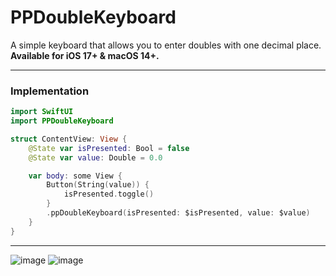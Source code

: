 # PPDoubleKeyboard
A simple keyboard that allows you to enter doubles with one decimal place.\
**Available for iOS 17+  & macOS 14+.**

---
### Implementation 
```swift
import SwiftUI
import PPDoubleKeyboard

struct ContentView: View {
    @State var isPresented: Bool = false
    @State var value: Double = 0.0

    var body: some View {
        Button(String(value)) {
            isPresented.toggle()
        }
        .ppDoubleKeyboard(isPresented: $isPresented, value: $value)
    }
}
```
---

![image](https://github.com/stoobit/PPDoubleKeyboard/blob/main/img1.png?raw=true)
![image](https://github.com/stoobit/PPDoubleKeyboard/blob/main/img2.png?raw=true)
